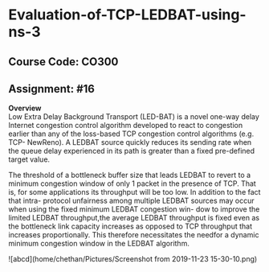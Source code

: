 # Evaluation-of-TCP-LEDBAT-using-ns-3

## Course Code: CO300 <br/>
## Assignment: #16

**Overview**<br/>
Low Extra Delay Background Transport (LED-BAT) is a novel one-way delay Internet congestion control
algorithm developed to react to congestion earlier than any of the loss-based TCP congestion control algorithms (e.g. TCP-
NewReno). A LEDBAT source quickly reduces its sending rate when the queue delay experienced in its path is greater than
a fixed pre-defined target value.<br/>

 The threshold of a bottleneck buffer size that leads LEDBAT to revert to a minimum congestion window of only 1
packet in the presence of TCP. That is, for some applications its throughput will be too low. In addition to the fact that intra-
protocol unfairness among multiple LEDBAT sources may occur when using the fixed minimum LEDBAT congestion win-
dow to improve the limited LEDBAT throughput,the average LEDBAT throughput is fixed even as the bottleneck link capacity increases as opposed to TCP throughput that increases proportionally. This therefore necessitates the needfor a dynamic minimum congestion window in the LEDBAT algorithm.<br/>

![abcd](home/chethan/Pictures/Screenshot from 2019-11-23 15-30-10.png)
